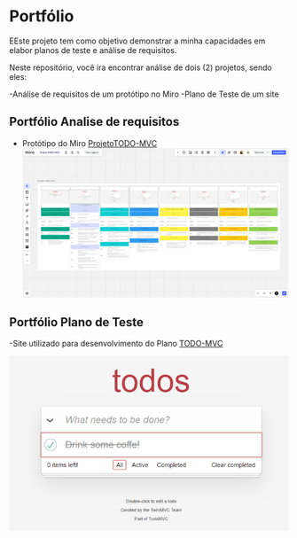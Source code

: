 # Portfólio

EEste projeto tem como objetivo demonstrar a minha capacidades em elabor planos de teste e análise de requisitos.

Neste repositório, você ira encontrar análise de dois (2) projetos, sendo eles:

-Análise de requisitos de um protótipo no Miro
-Plano de Teste de um site

## Portfólio Analise de requisitos

- Protótipo do Miro [ProjetoTODO-MVC](https://miro.com/app/board/uXjVNxAQG98=/)
![Referencia Protótipo](img/ref.miro.png)


## Portfólio Plano de Teste

-Site utilizado para desenvolvimento do Plano [TODO-MVC](https://todomvc.com/examples/react/dist/ )

![Home Site TODO-MVC](img/site_todomvc.png)